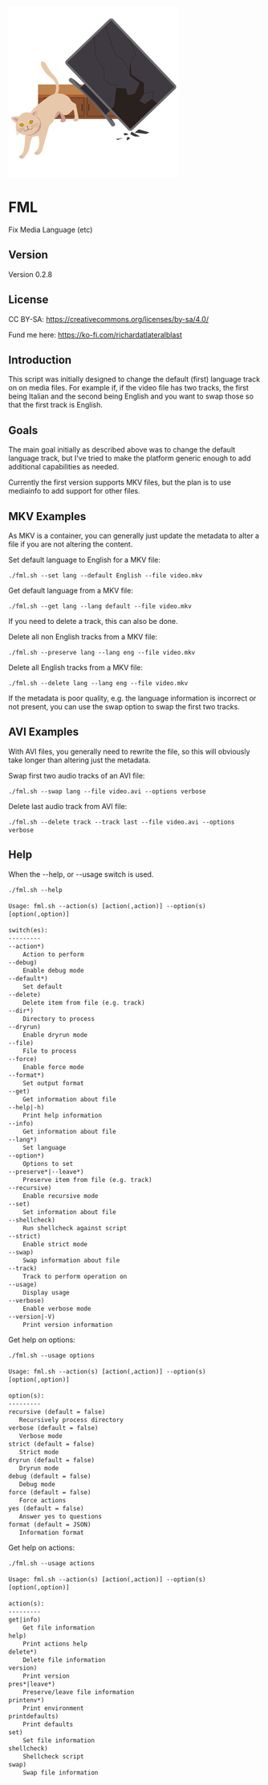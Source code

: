 ![FML](fml.jpg)

FML
===

Fix Media Language (etc)

Version
-------

Version 0.2.8

License
-------

CC BY-SA: https://creativecommons.org/licenses/by-sa/4.0/

Fund me here: https://ko-fi.com/richardatlateralblast

Introduction
------------

This script was initially designed to change the default (first) language track on on media files.
For example if, if the video file has two tracks, the first being Italian and the
second being English and you want to swap those so that the first track is English.

Goals
-----

The main goal initially as described above was to change the default language track,
but I've tried to make the platform generic enough to add additional capabilities as needed.

Currently the first version supports MKV files, but the plan is to use mediainfo
to add support for other files.

MKV Examples
------------

As MKV is a container, you can generally just update the metadata to alter a file if you are not altering the content.

Set default language to English for a MKV file:

```
./fml.sh --set lang --default English --file video.mkv
```

Get default language from a MKV file:

```
./fml.sh --get lang --lang default --file video.mkv
```

If you need to delete a track, this can also be done.

Delete all non English tracks from a MKV file:

```
./fml.sh --preserve lang --lang eng --file video.mkv
```

Delete all English tracks from a MKV file:

```
./fml.sh --delete lang --lang eng --file video.mkv
```

If the metadata is poor quality, e.g. the language information is incorrect or not present,
you can use the swap option to swap the first two tracks.

AVI Examples
------------

With AVI files, you generally need to rewrite the file, so this will obviously take longer
than altering just the metadata.

Swap first two audio tracks of an AVI file:

```
./fml.sh --swap lang --file video.avi --options verbose
```

Delete last audio track from AVI file:

```
./fml.sh --delete track --track last --file video.avi --options verbose
```

Help
----

When the --help, or --usage switch is used.

```
./fml.sh --help

Usage: fml.sh --action(s) [action(,action)] --option(s) [option(,option)]

switch(es):
---------
--action*)
    Action to perform
--debug)
    Enable debug mode
--default*)
    Set default
--delete)
    Delete item from file (e.g. track)
--dir*)
    Directory to process
--dryrun)
    Enable dryrun mode
--file)
    File to process
--force)
    Enable force mode
--format*)
    Set output format
--get)
    Get information about file
--help|-h)
    Print help information
--info)
    Get information about file
--lang*)
    Set language
--option*)
    Options to set
--preserve*|--leave*)
    Preserve item from file (e.g. track)
--recursive)
    Enable recursive mode
--set)
    Set information about file
--shellcheck)
    Run shellcheck against script
--strict)
    Enable strict mode
--swap)
    Swap information about file
--track)
    Track to perform operation on
--usage)
    Display usage
--verbose)
    Enable verbose mode
--version|-V)
    Print version information
```

Get help on options:

```
./fml.sh --usage options

Usage: fml.sh --action(s) [action(,action)] --option(s) [option(,option)]

option(s):
---------
recursive (default = false)
   Recursively process directory
verbose (default = false)
   Verbose mode
strict (default = false)
   Strict mode
dryrun (default = false)
   Dryrun mode
debug (default = false)
   Debug mode
force (default = false)
   Force actions
yes (default = false)
   Answer yes to questions
format (default = JSON)
   Information format
```

Get help on actions:

```
./fml.sh --usage actions

Usage: fml.sh --action(s) [action(,action)] --option(s) [option(,option)]

action(s):
---------
get|info)
    Get file information
help)
    Print actions help
delete*)
    Delete file information
version)
    Print version
pres*|leave*)
    Preserve/leave file information
printenv*)
    Print environment
printdefaults)
    Print defaults
set)
    Set file information
shellcheck)
    Shellcheck script
swap)
    Swap file information
```
